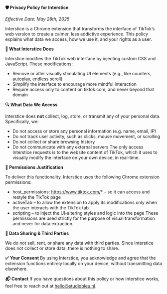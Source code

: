 **🛡️ Privacy Policy for Interstice**

_Effective Date: May 28th, 2025_

Interstice is a Chrome extension that transforms the interface of TikTok’s web version to create a calmer, less addictive experience. This policy explains what data we access, how we use it, and your rights as a user.


**📌 What Interstice Does**

Interstice modifies the TikTok web interface by injecting custom CSS and JavaScript. These modifications:
- Remove or alter visually stimulating UI elements (e.g., like counters, autoplay, endless scroll)
- Simplify the interface to encourage more mindful interaction
- Require access only to content on tiktok.com, and never beyond that domain


**🔍 What Data We Access**

Interstice does **not** collect, log, store, or transmit any of your personal data. Specifically, we:
- Do not access or store any personal information (e.g. name, email, IP)
- Do not track user activity, such as clicks, mouse movement, or scrolling
- Do not collect or share browsing history
- Do not communicate with any external servers
The only access Interstice requests is to the website content of TikTok, which it uses to visually modify the interface on your own device, in real-time.


**🔐 Permissions Justification**

To deliver this functionality, Interstice uses the following Chrome extension permissions:
- host_permissions: https://www.tiktok.com/* – so it can access and restyle the TikTok page
- activeTab – to allow the extension to apply its modifications only when the user interacts with the TikTok tab
- scripting – to inject the UI-altering styles and logic into the page
These permissions are used strictly for the purpose of visual transformation and never for data extraction.


**🚫 Data Sharing & Third Parties**

We do not sell, rent, or share any data with third parties. Since Interstice does not collect or store data, there is nothing to share.


**✅ Your Consent**
By using Interstice, you acknowledge and agree that the extension functions entirely locally on your device, without transmitting data elsewhere.

**📬 Contact**
If you have questions about this policy or how Interstice works, feel free to reach out at hello@studiobleu.nl.
